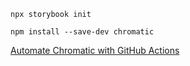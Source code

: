 ```
npx storybook init

npm install --save-dev chromatic
```

[Automate Chromatic with GitHub Actions](https://www.chromatic.com/docs/github-actions)
